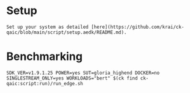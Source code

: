 # Setup
    Set up your system as detailed [here](https://github.com/krai/ck-qaic/blob/main/script/setup.aedk/README.md).

# Benchmarking
```
SDK_VER=v1.9.1.25 POWER=yes SUT=gloria_highend DOCKER=no SINGLESTREAM_ONLY=yes WORKLOADS="bert" $(ck find ck-qaic:script:run)/run_edge.sh
```
